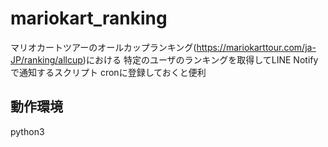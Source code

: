 # mariokart_ranking

マリオカートツアーのオールカップランキング(https://mariokarttour.com/ja-JP/ranking/allcup)における
特定のユーザのランキングを取得してLINE Notifyで通知するスクリプト
cronに登録しておくと便利

## 動作環境

python3
 


